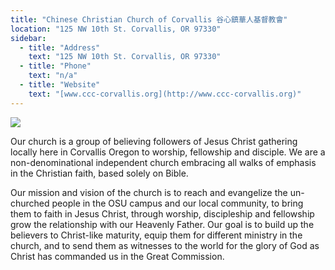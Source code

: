 ```yaml
---
title: "Chinese Christian Church of Corvallis 谷心鎮華人基督教會"
location: "125 NW 10th St. Corvallis, OR 97330"
sidebar:
  - title: "Address"
    text: "125 NW 10th St. Corvallis, OR 97330"
  - title: "Phone"
    text: "n/a"
  - title: "Website"
    text: "[www.ccc-corvallis.org](http://www.ccc-corvallis.org)"
---
```


![](https://res.cloudinary.com/dhngj18do/image/upload/f_auto,q_auto/v1/images/communities/ccc-corvallis)

Our church is a group of believing followers of Jesus Christ gathering locally here in Corvallis Oregon to worship, fellowship and disciple. We are a non-denominational independent church embracing all walks of emphasis in the Christian faith, based solely on Bible.

Our mission and vision of the church is to reach and evangelize the un-churched people in the OSU campus and our local community, to bring them to faith in Jesus Christ, through worship, discipleship and fellowship grow the relationship with our Heavenly Father. Our goal is to build up the believers to Christ-like maturity, equip them for different ministry in the church, and to send them as witnesses to the world for the glory of God as Christ has commanded us in the Great Commission. 
